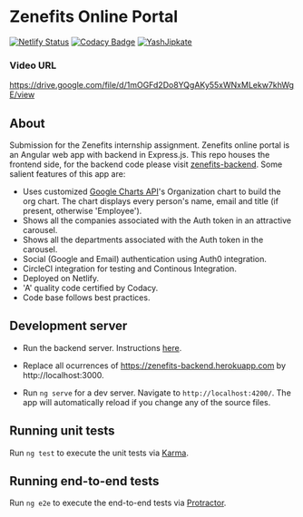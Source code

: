 # Zenefits Online Portal

[![Netlify Status](https://api.netlify.com/api/v1/badges/98f9f68b-8109-4fec-8284-a9d2862bdf7f/deploy-status)](https://app.netlify.com/sites/zenefits-employee-portal/deploys) [![Codacy Badge](https://api.codacy.com/project/badge/Grade/24d168fc46b5459f82c908e94c2082f7)](https://www.codacy.com/manual/YashJipkate/zenefits-frontend?utm_source=github.com&amp;utm_medium=referral&amp;utm_content=YashJipkate/zenefits-frontend&amp;utm_campaign=Badge_Grade) [![YashJipkate](https://circleci.com/gh/YashJipkate/zenefits-frontend.svg?style=svg)](https://circleci.com/gh/YashJipkate/zenefits-frontend)

### Video URL
https://drive.google.com/file/d/1mOGFd2Do8YQgAKy55xWNxMLekw7khWgE/view

## About
Submission for the Zenefits internship assignment. Zenefits online portal is an Angular web app with backend in Express.js. This repo houses the frontend side, for the backend code please visit [zenefits-backend](https://github.com/YashJipkate/zenefits-backend). Some salient features of this app are:

- Uses customized [Google Charts API](https://developers.google.com/chart/interactive/docs/gallery/orgchart)'s    Organization chart to build the org chart. The chart displays every person's name, email and title (if present, otherwise 'Employee').
- Shows all the companies associated with the Auth token in an attractive carousel.
- Shows all the departments associated with the Auth token in the carousel.
- Social (Google and Email) authentication using Auth0 integration.
- CircleCI integration for testing and Continous Integration.
- Deployed on Netlify.
- 'A' quality code certified by Codacy.
- Code base follows best practices.

## Development server

- Run the backend server. Instructions [here](https://github.com/YashJipkate/zenefits-backend/blob/master/README.md).

- Replace all ocurrences of https://zenefits-backend.herokuapp.com by http://localhost:3000.

- Run `ng serve` for a dev server. Navigate to `http://localhost:4200/`. The app will automatically reload if you change any of the source files.

## Running unit tests

Run `ng test` to execute the unit tests via [Karma](https://karma-runner.github.io).

## Running end-to-end tests

Run `ng e2e` to execute the end-to-end tests via [Protractor](http://www.protractortest.org/).
